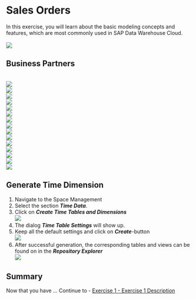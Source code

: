 # Sales Orders

In this exercise, you will learn about the basic modeling concepts and features, which are most commonly used in SAP Data Warehouse Cloud. 
  <br><br>![](/exercises/ex3/images/SalesOrders.png)

## Business Partners
  <br>![](/exercises/ex3/images/create_business_partner_dimension_01.png)
  <br>![](/exercises/ex3/images/create_business_partner_dimension_02.png)
  <br>![](/exercises/ex3/images/create_business_partner_dimension_03.png)
  <br>![](/exercises/ex3/images/create_business_partner_dimension_04.png)
  <br>![](/exercises/ex3/images/create_business_partner_dimension_05.png)
  <br>![](/exercises/ex3/images/create_business_partner_dimension_06.png)
  <br>![](/exercises/ex3/images/create_business_partner_dimension_07.png)
  <br>![](/exercises/ex3/images/create_business_partner_dimension_08.png)
  <br>![](/exercises/ex3/images/create_business_partner_dimension_09.png)
  <br>![](/exercises/ex3/images/create_business_partner_dimension_10.png)
  <br>![](/exercises/ex3/images/create_business_partner_dimension_11.png)
  <br>![](/exercises/ex3/images/create_business_partner_dimension_12.png)
  <br>![](/exercises/ex3/images/create_business_partner_dimension_13.png)
  <br>![](/exercises/ex3/images/create_business_partner_dimension_14.png)
  <br>![](/exercises/ex3/images/create_business_partner_dimension_15.png)


## Generate Time Dimension
1. Navigate to the Space Management
2. Select the section <b><i>Time Data</i></b>.
3. Click on <b><i>Create Time Tables and Dimensions</i></b>
  <br>![](/exercises/ex3/images/create_time_dimension_01.png)
4. The dialog <b><i>Time Table Settings</i></b> will show up.
5. Keep all the default settings and click on <b><i>Create</i></b>-button
  <br>![](/exercises/ex3/images/create_time_dimension_02.png)
6. After successful generation, the corresponding tables and views can be found on in the <i><b>Repository Explorer</b></i>
  <br>![](/exercises/ex3/images/create_time_dimension_04.png)
## Summary

Now that you have ... 
Continue to - [Exercise 1 - Exercise 1 Description](../ex1/README.md)
